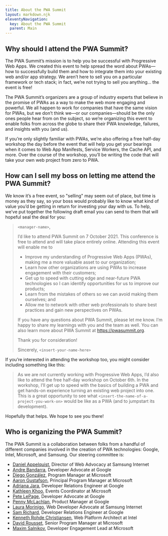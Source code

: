 ```yaml
---
title: About the PWA Summit
layout: markdown.njk
eleventyNavigation:
  key: About the PWA Summit
  parent: Main
---
```


## Why should I attend the PWA Summit?

The PWA Summit’s mission is to help you be successful with Progressive Web Apps. We created this event to help spread the word about PWAs—how to successfully build them and how to integrate them into your existing web and/or app strategy. We aren’t here to sell you on a particular framework or tech stack; in fact, we’re not trying to sell you anything… the event is free!

The PWA Summit’s organizers are a group of industry experts that believe in the promise of PWAs as a way to make the web more engaging and powerful. We all happen to work for companies that have the same vision for PWAs, but we don’t think we—or our companies—should be the only ones people hear from on the subject, so we’re organizing this event to enable folks from across the globe to share their PWA knowledge, failures, and insights with you (and us).

If you’re only slightly familiar with PWAs, we’re also offering a free half-day workshop the day before the event that will help you get your bearings when it comes to Web App Manifests, Service Workers, the Cache API, and more. Over the course of the workshop, you’ll be writing the code that will take your own web project from zero to PWA.

## How can I sell my boss on letting me attend the PWA Summit?

We know it’s a free event, so "selling" may seem out of place, but time is money as they say, so your boss would probably like to know what kind of value you’d be getting in return for investing your day with us. To help, we’ve put together the following draft email you can send to them that will hopeful seal the deal for you:

> `<manager-name>`,
>
> I’d like to attend PWA Summit on 7 October 2021. This conference is free to attend and will take place entirely online. Attending this event will enable me to
>
> - Improve my understanding of Progressive Web Apps (PWAs), making me a more valuable asset to our organization;
> - Learn how other organizations are using PWAs to increase engagement with their customers;
> - Get up to speed with cutting edge and near-future PWA technologies so I can identify opportunities for us to improve our products;
> - Learn from the mistakes of others so we can avoid making them ourselves; and
> - Allow me to network with other web professionals to share best practices and gain new perspectives on PWAs.
>
> If you have any questions about PWA Summit, please let me know. I’m happy to share my learnings with you and the team as well. You can also learn more about PWA Summit at https://pwasummit.org.
>
> Thank you for consideration!
>
> Sincerely,
> `<insert-your-name-here>`

If you’re interested in attending the workshop too, you might consider including something like this:

> As we are not currently working with Progressive Web Apps, I’d also like to attend the free half-day workshop on October 6th. In the workshop, I’ll get up to speed with the basics of building a PWA and get hands-on experience turning an existing web project into one. This is a great opportunity to see what `<insert-the-name-of-a-project-you-work-on>` would be like as a PWA (and to jumpstart its development).

Hopefully that helps. We hope to see you there!

## Who is organizing the PWA Summit?

The PWA Summit is a collaboration between folks from a handful of different companies involved in the creation of PWA technologies: Google, Intel, Microsoft, and Samsung. Our steering committee is:

- [Daniel Appelquist](https://twitter.com/torgo), Director of Web Advocacy at Samsung Internet
- [Andre Bandarra](https://twitter.com/andreban), Developer Advocate at Google
- [Diego González](https://twitter.com/diekus), Program Manager at Microsoft
- [Aaron Gustafson](https://twitter.com/AaronGustafson), Principal Program Manager at Microsoft
- [Adriana Jara](https://twitter.com/tropicadri), Developer Relations Engineer at Google
- [Kathleen Khoo](https://twitter.com/KathleenKhoo), Events Coordinator at Microsoft
- [Pete LePage](https://twitter.com/petele), Developer Advocate at Google
- [Penny McLachlan](https://twitter.com/b1tr0t), Product Manager at Google
- [Laura Morinigo](https://twitter.com/thisislalaok), Web Developer Advocate at Samsung Internet
- [Sam Richard](https://twitter.com/snugug), Developer Relations Engineer at Google
- [Kenneth Rohde Christiansen](https://twitter.com/kennethrohde), Web Platform Architect at Intel
- [David Rousset](https://twitter.com/davrous), Senior Program Manager at Microsoft
- [Maxim Salnikov](https://twitter.com/webmaxru), Developer Engagement Lead at Microsoft
